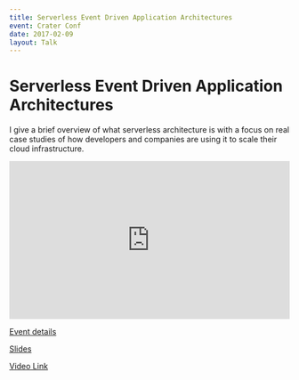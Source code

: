 ```yaml
---
title: Serverless Event Driven Application Architectures
event: Crater Conf
date: 2017-02-09
layout: Talk
---
```


# Serverless Event Driven Application Architectures

I give a brief overview of what serverless architecture is with a focus on real case studies of how developers and companies are using it to scale their cloud infrastructure.

<div style="position:relative;height:0;padding-bottom:56.25%"><iframe src="https://www.youtube.com/embed/2JJMH-nwCQI?ecver=2" width="640" height="360" frameborder="0" style="position:absolute;width:100%;height:100%;left:0" allowfullscreen></iframe></div>

[Event details](https://beta.crater.io/)

[Slides](https://speakerdeck.com/davidwells/building-serverless-applications)

[Video Link](https://www.youtube.com/watch?v=2JJMH-nwCQI&feature=youtu.be)
